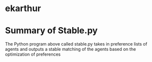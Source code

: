 # ekarthur
# Summary of Stable.py
The Python program above called stable.py takes in preference lists of agents and outputs a stable matching of the agents based on the optimization of preferences
 
